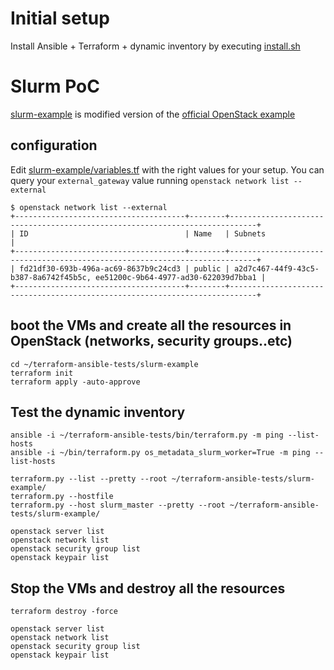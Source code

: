 # Initial setup

Install Ansible + Terraform + dynamic inventory by executing [install.sh](install.sh)

# Slurm PoC

[slurm-example](slurm-example) is modified version of the [official OpenStack example](https://github.com/terraform-providers/terraform-provider-openstack/tree/master/examples/app-with-networking)


## configuration

Edit [slurm-example/variables.tf](slurm-example/variables.tf) with the right values for your setup. You can
query your `external_gateway` value running `openstack network list --external`

```
$ openstack network list --external
+--------------------------------------+--------+----------------------------------------------------------------------------+
| ID                                   | Name   | Subnets                                                                    |
+--------------------------------------+--------+----------------------------------------------------------------------------+
| fd21df30-693b-496a-ac69-8637b9c24cd3 | public | a2d7c467-44f9-43c5-b387-8a6742f45b5c, ee51200c-9b64-4977-ad30-622039d7bba1 |
+--------------------------------------+--------+----------------------------------------------------------------------------+
```

## boot the VMs and create all the resources in OpenStack (networks, security groups..etc)

```
cd ~/terraform-ansible-tests/slurm-example
terraform init
terraform apply -auto-approve
```

## Test the dynamic inventory

```
ansible -i ~/terraform-ansible-tests/bin/terraform.py -m ping --list-hosts
ansible -i ~/bin/terraform.py os_metadata_slurm_worker=True -m ping --list-hosts

terraform.py --list --pretty --root ~/terraform-ansible-tests/slurm-example/
terraform.py --hostfile
terraform.py --host slurm_master --pretty --root ~/terraform-ansible-tests/slurm-example/

openstack server list
openstack network list
openstack security group list
openstack keypair list

```

## Stop the VMs and destroy all the resources
```
terraform destroy -force

openstack server list
openstack network list
openstack security group list
openstack keypair list
```

